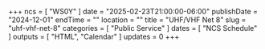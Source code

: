 +++
ncs = [ "WS0Y" ]
date = "2025-02-23T21:00:00-06:00"
publishDate = "2024-12-01"
endTime = ""
location = ""
title = "UHF/VHF Net 8"
slug = "uhf-vhf-net-8"
categories = [ "Public Service" ]
dates = [ "NCS Schedule" ]
outputs = [ "HTML", "Calendar" ]
updates = 0
+++
